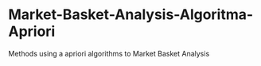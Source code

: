 # Market-Basket-Analysis-Algoritma-Apriori
Methods using a apriori algorithms to Market Basket Analysis
